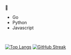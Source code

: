 🧡
- Go
- Python
- Javascript
<br>

[![Top Langs](https://github-readme-stats.vercel.app/api/top-langs/?username=leaf48&langs_count=20&layout=compact)](https://www.youtube.com/watch?v=dQw4w9WgXcQ)
[![GitHub Streak](https://github-readme-streak-stats.herokuapp.com?user=leaf48&theme=dark&hide_border=true&date_format=%5BY.%5Dn.j)](https://www.youtube.com/watch?v=dQw4w9WgXcQ)
